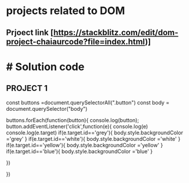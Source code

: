 # projects related to DOM
## Prjoect link [https://stackblitz.com/edit/dom-project-chaiaurcode?file=index.html)]

# # Solution code 
## PROJECT 1

const buttons =document.querySelectorAll(".button")
const body = document.querySelector("body")


buttons.forEach(function(button){
  console.log(button);
  button.addEventListener('click',function(e){
    console.log(e)
    console.log(e.target)
if(e.target.id=='grey'){
  body.style.backgroundColor ='grey'
}
if(e.target.id=='white'){
  body.style.backgroundColor ='white'
}
if(e.target.id=='yellow'){
  body.style.backgroundColor ='yellow'
}
if(e.target.id=='blue'){
  body.style.backgroundColor ='blue'
}

  })


})


